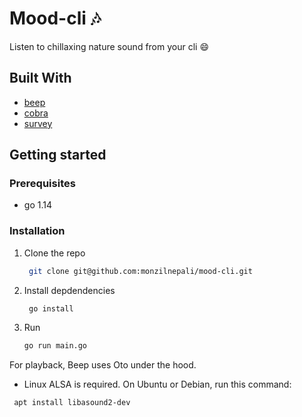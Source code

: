 # Mood-cli :notes:
Listen to chillaxing nature sound from your cli :smile:


## Built With
- [beep](https://github.com/faiface/beep)
- [cobra](https://github.com/spf13/cobra)
- [survey](https://github.com/AlecAivazis/survey)

## Getting started

### Prerequisites
- go 1.14

### Installation
1. Clone the repo
    ```bash
     git clone git@github.com:monzilnepali/mood-cli.git
    ```
2. Install depdendencies
    ```bash
     go install
    ```
3. Run
    ```bash
    go run main.go
    ```



For playback, Beep uses Oto under the hood.
- Linux
ALSA is required. On Ubuntu or Debian, run this command:
```bash
 apt install libasound2-dev
```
